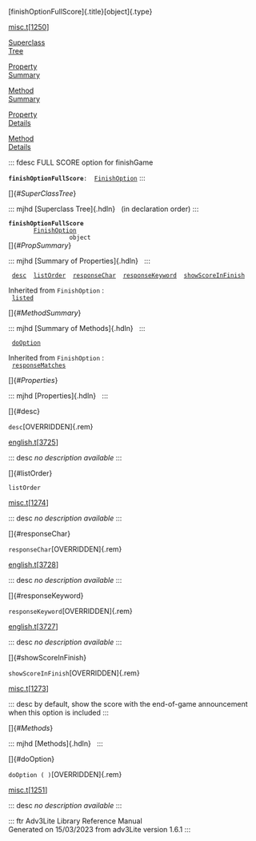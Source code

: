 [finishOptionFullScore]{.title}[object]{.type}

[misc.t](../file/misc.t.html)\[[1250](../source/misc.t.html#1250)\]

[Superclass\
Tree](#_SuperClassTree_)

[Property\
Summary](#_PropSummary_)

[Method\
Summary](#_MethodSummary_)

[Property\
Details](#_Properties_)

[Method\
Details](#_Methods_)

::: fdesc
FULL SCORE option for finishGame

**`finishOptionFullScore`**` :   `[`FinishOption`](../object/FinishOption.html)
:::

[]{#_SuperClassTree_}

::: mjhd
[Superclass Tree]{.hdln}   (in declaration order)
:::

**`finishOptionFullScore`**\
`         `[`FinishOption`](../object/FinishOption.html)\
`                 object`\
[]{#_PropSummary_}

::: mjhd
[Summary of Properties]{.hdln}  
:::

` `[`desc`](#desc)`  `[`listOrder`](#listOrder)`  `[`responseChar`](#responseChar)`  `[`responseKeyword`](#responseKeyword)`  `[`showScoreInFinish`](#showScoreInFinish)`  `

Inherited from `FinishOption` :\
` `[`listed`](../object/FinishOption.html#listed)`  `

[]{#_MethodSummary_}

::: mjhd
[Summary of Methods]{.hdln}  
:::

` `[`doOption`](#doOption)`  `

Inherited from `FinishOption` :\
` `[`responseMatches`](../object/FinishOption.html#responseMatches)`  `

[]{#_Properties_}

::: mjhd
[Properties]{.hdln}  
:::

[]{#desc}

`desc`[OVERRIDDEN]{.rem}

[english.t](../file/english.t.html)\[[3725](../source/english.t.html#3725)\]

::: desc
*no description available*
:::

[]{#listOrder}

`listOrder`

[misc.t](../file/misc.t.html)\[[1274](../source/misc.t.html#1274)\]

::: desc
*no description available*
:::

[]{#responseChar}

`responseChar`[OVERRIDDEN]{.rem}

[english.t](../file/english.t.html)\[[3728](../source/english.t.html#3728)\]

::: desc
*no description available*
:::

[]{#responseKeyword}

`responseKeyword`[OVERRIDDEN]{.rem}

[english.t](../file/english.t.html)\[[3727](../source/english.t.html#3727)\]

::: desc
*no description available*
:::

[]{#showScoreInFinish}

`showScoreInFinish`[OVERRIDDEN]{.rem}

[misc.t](../file/misc.t.html)\[[1273](../source/misc.t.html#1273)\]

::: desc
by default, show the score with the end-of-game announcement when this
option is included
:::

[]{#_Methods_}

::: mjhd
[Methods]{.hdln}  
:::

[]{#doOption}

`doOption ( )`[OVERRIDDEN]{.rem}

[misc.t](../file/misc.t.html)\[[1251](../source/misc.t.html#1251)\]

::: desc
*no description available*
:::

::: ftr
Adv3Lite Library Reference Manual\
Generated on 15/03/2023 from adv3Lite version 1.6.1
:::
